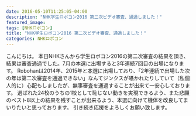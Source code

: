 ```yaml
---
date: 2016-05-10T11:25:05-04:00
description: "NHK学生ロボコン2016 第二次ビデオ審査、通過しました！"
featured_image: 
tags: [NHKロボコン]
title: "NHK学生ロボコン2016 第二次ビデオ審査、通過しました！"
categories: NHKロボコン
---
```


こんにちは。
本日NHKさんから学生ロボコン2016の第二次審査の結果を頂き、結果は審査通過でした。7月の本選に出場すると3年連続7回目の出場になります。
Robohanは2014年、2015年と本選に出場しており、「2年連続で出場した次の年は第二次審査を通過できない」なんてジンクスが囁かれたりしていて（私個人的に）心配もしましたが、無事審査を通過することが出来て一安心しております。
選ばれた24校のうちの1校として恥じない動きを実現できるよう、また悲願のベスト8以上の結果を残すことが出来るよう、本選に向けて機体を改良してまいりたいと思っております。
引き続き応援をよろしくお願い致します。
